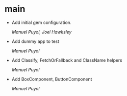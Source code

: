# main

* Add initial gem configuration.

    *Manuel Puyol, Joel Hawksley*

* Add dummy app to test

    *Manuel Puyol*

* Add Classify, FetchOrFallback and ClassName helpers

    *Manuel Puyol*

* Add BoxComponent, ButtonComponent

    *Manuel Puyol*
